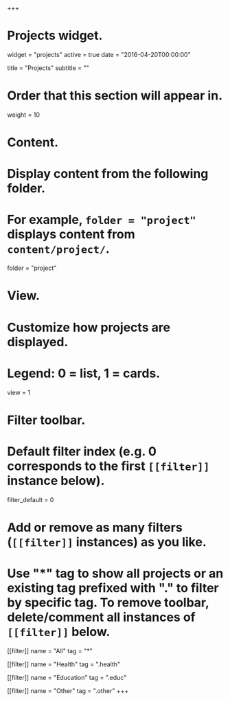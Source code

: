+++
# Projects widget.
widget = "projects"
active = true
date = "2016-04-20T00:00:00"

title = "Projects"
subtitle = ""

# Order that this section will appear in.
weight = 10

# Content.
# Display content from the following folder.
# For example, `folder = "project"` displays content from `content/project/`.
folder = "project"

# View.
# Customize how projects are displayed.
# Legend: 0 = list, 1 = cards.
view = 1

# Filter toolbar.
# Default filter index (e.g. 0 corresponds to the first `[[filter]]` instance below).
filter_default = 0

# Add or remove as many filters (`[[filter]]` instances) as you like.
# Use "*" tag to show all projects or an existing tag prefixed with "." to filter by specific tag. To remove toolbar, delete/comment all instances of `[[filter]]` below.
[[filter]]
  name = "All"
  tag = "*"

[[filter]]
  name = "Health"
  tag = ".health"

[[filter]]
  name = "Education"
  tag = ".educ"

[[filter]]
  name = "Other"
  tag = ".other"
+++

